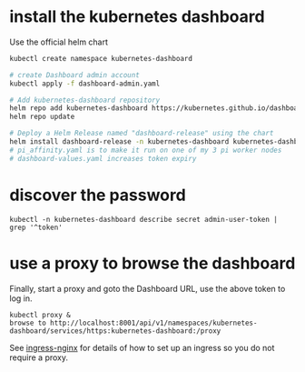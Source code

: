 # install the kubernetes dashboard

Use the official helm chart

```bash
kubectl create namespace kubernetes-dashboard

# create Dashboard admin account
kubectl apply -f dashboard-admin.yaml

# Add kubernetes-dashboard repository
helm repo add kubernetes-dashboard https://kubernetes.github.io/dashboard/
helm repo update

# Deploy a Helm Release named "dashboard-release" using the chart
helm install dashboard-release -n kubernetes-dashboard kubernetes-dashboard kubernetes-dashboard -f ../../pi_affinity.yaml -f dashboard-values.yaml  
# pi_affinity.yaml is to make it run on one of my 3 pi worker nodes
# dashboard-values.yaml increases token expiry
```

# discover the password
```
kubectl -n kubernetes-dashboard describe secret admin-user-token | grep '^token'
```

# use a proxy to browse the dashboard
Finally, start a proxy and goto the Dashboard URL, use the above token to log in.
```
kubectl proxy &
browse to http://localhost:8001/api/v1/namespaces/kubernetes-dashboard/services/https:kubernetes-dashboard:/proxy
```
See [ingress-nginx](../ingress-nginx/README.md) for details of how to set up
an ingress so you do not require a proxy.
